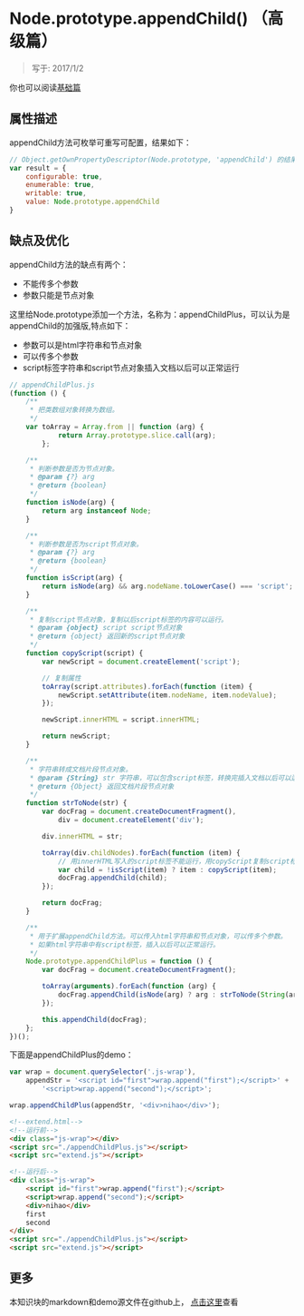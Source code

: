 # Node.prototype.appendChild() （高级篇）
> 写于: 2017/1/2

你也可以阅读[基础篇](./appendChild().md)

## 属性描述
appendChild方法可枚举可重写可配置，结果如下：
```javascript
// Object.getOwnPropertyDescriptor(Node.prototype, 'appendChild') 的结果如下：
var result = {
    configurable: true,
    enumerable: true,
    writable: true,
    value: Node.prototype.appendChild
}
```

## 缺点及优化
appendChild方法的缺点有两个：

- 不能传多个参数
- 参数只能是节点对象

这里给Node.prototype添加一个方法，名称为：appendChildPlus，可以认为是appendChild的加强版,特点如下：

- 参数可以是html字符串和节点对象
- 可以传多个参数
- script标签字符串和script节点对象插入文档以后可以正常运行
```javascript
// appendChildPlus.js
(function () {
    /**
     * 把类数组对象转换为数组。
     */
    var toArray = Array.from || function (arg) {
            return Array.prototype.slice.call(arg);
        };

    /**
     * 判断参数是否为节点对象。
     * @param {?} arg
     * @return {boolean}
     */
    function isNode(arg) {
        return arg instanceof Node;
    }

    /**
     * 判断参数是否为script节点对象。
     * @param {?} arg
     * @return {boolean}
     */
    function isScript(arg) {
        return isNode(arg) && arg.nodeName.toLowerCase() === 'script';
    }

    /**
     * 复制script节点对象，复制以后script标签的内容可以运行。
     * @param {object} script script节点对象
     * @return {object} 返回新的script节点对象
     */
    function copyScript(script) {
        var newScript = document.createElement('script');

        // 复制属性
        toArray(script.attributes).forEach(function (item) {
            newScript.setAttribute(item.nodeName, item.nodeValue);
        });

        newScript.innerHTML = script.innerHTML;

        return newScript;
    }

    /**
     * 字符串转成文档片段节点对象。
     * @param {String} str 字符串，可以包含script标签，转换完插入文档以后可以运行。
     * @return {Object} 返回文档片段节点对象
     */
    function strToNode(str) {
        var docFrag = document.createDocumentFragment(),
            div = document.createElement('div');

        div.innerHTML = str;

        toArray(div.childNodes).forEach(function (item) {
            // 用innerHTML写入的script标签不能运行，用copyScript复制script标签以后才能运行
            var child = !isScript(item) ? item : copyScript(item);
            docFrag.appendChild(child);
        });

        return docFrag;
    }

    /**
     * 用于扩展appendChild方法。可以传入html字符串和节点对象，可以传多个参数。
     * 如果html字符串中有script标签，插入以后可以正常运行。
     */
    Node.prototype.appendChildPlus = function () {
        var docFrag = document.createDocumentFragment();

        toArray(arguments).forEach(function (arg) {
            docFrag.appendChild(isNode(arg) ? arg : strToNode(String(arg)));
        });

        this.appendChild(docFrag);
    };
})();

```
下面是appendChildPlus的demo：
```javascript
var wrap = document.querySelector('.js-wrap'),
    appendStr = '<script id="first">wrap.append("first");</script>' +
        '<script>wrap.append("second");</script>';

wrap.appendChildPlus(appendStr, '<div>nihao</div>');
```
```html
<!--extend.html-->
<!--运行前-->
<div class="js-wrap"></div>
<script src="./appendChildPlus.js"></script>
<script src="extend.js"></script>

<!--运行后-->
<div class="js-wrap">
    <script id="first">wrap.append("first");</script>
    <script>wrap.append("second");</script>
    <div>nihao</div>
    first
    second
</div>
<script src="./appendChildPlus.js"></script>
<script src="extend.js"></script>

```

## 更多
本知识块的markdown和demo源文件在github上，
[点击这里](https://github.com/jserz/js_piece/tree/master/DOM/Node/)查看
